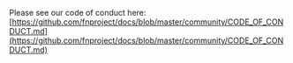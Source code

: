 Please see our code of conduct here: [https://github.com/fnproject/docs/blob/master/community/CODE_OF_CONDUCT.md](https://github.com/fnproject/docs/blob/master/community/CODE_OF_CONDUCT.md)
